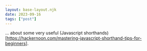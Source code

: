 ```yaml
---
layout: base-layout.njk
date: 2023-09-16
tags: ["post"]
---
```


... about some very useful (Javascript shorthands)[https://hackernoon.com/mastering-javascript-shorthand-tips-for-beginners].
